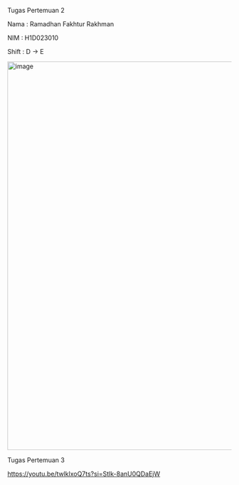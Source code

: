 Tugas Pertemuan 2 

Nama     : Ramadhan Fakhtur Rakhman 

NIM      : H1D023010

Shift    : D -> E 

<img width="764" height="874" alt="image" src="https://github.com/user-attachments/assets/184c684f-acf6-4617-b6ba-990fae4b7a4e" />

Tugas Pertemuan 3 

https://youtu.be/twlklxoQ7ts?si=Stlk-8anU0QDaEjW

